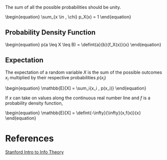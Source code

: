 The sum of all the possible probabilities should be unity.

\begin{equation}
\sum_{x \in \, \chi} p_X(x) = 1
\end{equation}

## Probability Density Function
\begin{equation}
p(a \leq X \leq B) = \defint{a}{b}{f_X(x)}{x}
\end{equation}

## Expectation

The expectation of a random variable $X$ is the sum of the possible outcomes $x_i$ multiplied by their respective probabilities $p(x_i)$

\begin{equation}
\mathbb{E}[X] = \sum_i{x_i \, p(x_i)}
\end{equation}

If $x$ can take on values along the continuous real number line and $f$ is a probability density function,

\begin{equation}
\mathbb{E}[X] = \defint{-\infty}{\infty}{x\,f(x)}{x}
\end{equation}


# References

[Stanford Intro to Info Theory](https://web.stanford.edu/~montanar/RESEARCH/BOOK/partA.pdf)